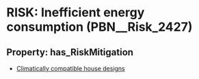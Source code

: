 # RISK: __Inefficient energy consumption__ (PBN__Risk_2427)

## Property: has_RiskMitigation

* [Climatically compatible house designs](PBN__Mitigation_86)

